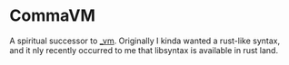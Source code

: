 CommaVM
=======

A spiritual successor to [_vm][_vm]. Originally I kinda wanted a rust-like
syntax, and it nly recently occurred to me that libsyntax is available in rust
land.

[_vm]: https://github.com/richo/_vm
